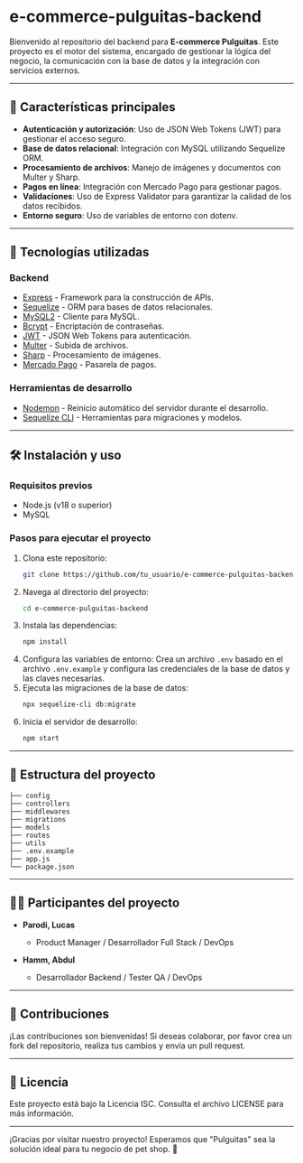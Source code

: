 # e-commerce-pulguitas-backend

Bienvenido al repositorio del backend para **E-commerce Pulguitas**. Este proyecto es el motor del sistema, encargado de gestionar la lógica del negocio, la comunicación con la base de datos y la integración con servicios externos.

---

## 🌟 Características principales
- **Autenticación y autorización**: Uso de JSON Web Tokens (JWT) para gestionar el acceso seguro.
- **Base de datos relacional**: Integración con MySQL utilizando Sequelize ORM.
- **Procesamiento de archivos**: Manejo de imágenes y documentos con Multer y Sharp.
- **Pagos en línea**: Integración con Mercado Pago para gestionar pagos.
- **Validaciones**: Uso de Express Validator para garantizar la calidad de los datos recibidos.
- **Entorno seguro**: Uso de variables de entorno con dotenv.

---

## 🚀 Tecnologías utilizadas

### **Backend**
- [Express](https://expressjs.com/) - Framework para la construcción de APIs.
- [Sequelize](https://sequelize.org/) - ORM para bases de datos relacionales.
- [MySQL2](https://github.com/sidorares/node-mysql2) - Cliente para MySQL.
- [Bcrypt](https://github.com/kelektiv/node.bcrypt.js/) - Encriptación de contraseñas.
- [JWT](https://jwt.io/) - JSON Web Tokens para autenticación.
- [Multer](https://github.com/expressjs/multer) - Subida de archivos.
- [Sharp](https://sharp.pixelplumbing.com/) - Procesamiento de imágenes.
- [Mercado Pago](https://www.mercadopago.com/) - Pasarela de pagos.

### **Herramientas de desarrollo**
- [Nodemon](https://nodemon.io/) - Reinicio automático del servidor durante el desarrollo.
- [Sequelize CLI](https://sequelize.org/master/manual/migrations.html) - Herramientas para migraciones y modelos.

---

## 🛠️ Instalación y uso

### **Requisitos previos**
- Node.js (v18 o superior)
- MySQL

### **Pasos para ejecutar el proyecto**
1. Clona este repositorio:
   ```bash
   git clone https://github.com/tu_usuario/e-commerce-pulguitas-backend.git
   ```
2. Navega al directorio del proyecto:
   ```bash
   cd e-commerce-pulguitas-backend
   ```
3. Instala las dependencias:
   ```bash
   npm install
   ```
4. Configura las variables de entorno:
   Crea un archivo `.env` basado en el archivo `.env.example` y configura las credenciales de la base de datos y las claves necesarias.
5. Ejecuta las migraciones de la base de datos:
   ```bash
   npx sequelize-cli db:migrate
   ```
6. Inicia el servidor de desarrollo:
   ```bash
   npm start
   ```

---

## 📁 Estructura del proyecto

```
├── config
├── controllers
├── middlewares
├── migrations
├── models
├── routes
├── utils
├── .env.example
├── app.js
└── package.json
```

---

## 🧑‍💻 Participantes del proyecto

- **Parodi, Lucas**
  - Product Manager / Desarrollador Full Stack / DevOps

- **Hamm, Abdul**
  - Desarrollador Backend / Tester QA / DevOps

---

## 🌟 Contribuciones
¡Las contribuciones son bienvenidas! Si deseas colaborar, por favor crea un fork del repositorio, realiza tus cambios y envía un pull request. 

---

## 📄 Licencia
Este proyecto está bajo la Licencia ISC. Consulta el archivo LICENSE para más información.

---

¡Gracias por visitar nuestro proyecto! Esperamos que "Pulguitas" sea la solución ideal para tu negocio de pet shop. 🐾


